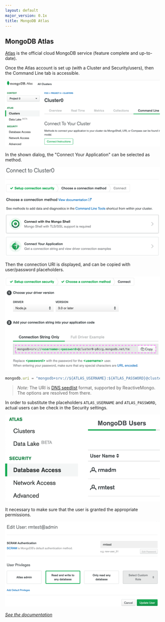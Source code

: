 ```yaml
---
layout: default
major_version: 0.1x
title: MongoDB Atlas
---
```


## MongoDB Atlas

[Atlas](https://www.mongodb.com/cloud/atlas) is the official cloud MongoDB service (feature complete and up-to-date).

Once the Atlas account is set up (with a Cluster and Security/users), then the  Command Line tab is accessible.

<img src="../images/mongodb-atlas1.png" alt="MongoDB Atlas Cluster" class="screenshot" />

In the shown dialog, the "Connect Your Application" can be selected as method.

<img src="../images/mongodb-atlas2.png" alt="MongoDB Atlas Connection method" class="screenshot" />

Then the connection URI is displayed, and can be copied with user/password placeholders.

<img src="../images/mongodb-atlas3.png" alt="MongoDB Atlas Connection URI" class="screenshot" />

```javascript
mongodb.uri = "mongodb+srv://${ATLAS_USERNAME}:${ATLAS_PASSWORD}@cluster0-p8ccg.mongodb.net/test?retryWrites=true&w=majority"
```

> *Note:* The URI is [DNS seedlist](https://docs.mongodb.com/manual/reference/connection-string/#dns-seedlist-connection-format) format, supported by ReactiveMongo. The options are resolved from there.

In order to substitute the placeholders `ATLAS_USERNAME` and `ATLAS_PASSWORD`, actual users can be check in the Security settings.

<img src="../images/mongodb-atlas4.png" alt="MongoDB Atlas Security" class="screenshot" />

It necessary to make sure that the user is granted the appropriate permissions.

<img src="../images/mongodb-atlas5.png" alt="MongoDB Atlas User" class="screenshot" />

*[See the documentation](./connect-database.html)*